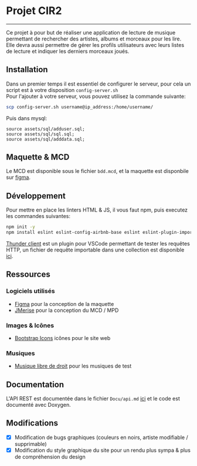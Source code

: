 # Projet CIR2
------

Ce projet à pour but de réaliser une application de lecture de musique permettant de rechercher des artistes, albums et morceaux pour les lire.  
Elle devra aussi permettre de gérer les profils utilisateurs avec leurs listes de lecture et indiquer les derniers morceaux joués.  

## Installation

Dans un premier temps il est essentiel de configurer le serveur, pour cela un script est à votre disposition `config-server.sh`  
Pour l'ajouter à votre serveur, vous pouvez utilisez la commande suivante:  
```bash
scp config-server.sh username@ip_address:/home/username/ 
```

Puis dans mysql:
```mysql
source assets/sql/adduser.sql;
source assets/sql/sql.sql;
source assets/sql/adddata.sql;
```

## Maquette & MCD

Le MCD est disponible sous le fichier `bdd.mcd`, et la maquette est disponbile sur [figma](https://www.figma.com/file/iWuCapQ3FRZmkkparAza9k/Projet-CIR2?type=design&node-id=0%3A1&t=uJOvn6MFgd1tnlXz-1).

## Développement

Pour mettre en place les linters HTML & JS, il vous faut npm, puis executez les commandes suivantes:

```bash
npm init -y
npm install eslint eslint-config-airbnb-base eslint eslint-plugin-import htmlhint
```

[Thunder client](https://www.thunderclient.io/) est un plugin pour VSCode permettant de tester les requêtes HTTP, un fichier de requête importable dans une collection est disponible [ici](thunder-collection_Projet-CIR2.json).

## Ressources

### Logiciels utilisés 

- [Figma](https://www.figma.com/) pour la conception de la maquette  
- [JMerise](https://www.jfreesoft.com/JMerise/) pour la conception du MCD / MPD  

### Images & Icônes

- [Bootstrap Icons](https://icons.getbootstrap.com/) icônes pour le site web  

### Musiques

- [Musique libre de droit](https://pixabay.com/music/search/cc0/) pour les musiques de test  

## Documentation

L'API REST est documentée dans le fichier `Docu/api.md` [ici](Docu/api.md) et le code est documenté avec Doxygen. 

## Modifications

- [x] Modification de bugs graphiques (couleurs en noirs, artiste modifiable / supprimable)
- [x] Modification du style graphique du site pour un rendu plus sympa & plus de compréhension du design